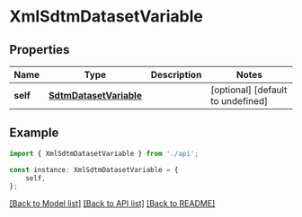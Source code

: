 # XmlSdtmDatasetVariable


## Properties

Name | Type | Description | Notes
------------ | ------------- | ------------- | -------------
**self** | [**SdtmDatasetVariable**](SdtmDatasetVariable.md) |  | [optional] [default to undefined]

## Example

```typescript
import { XmlSdtmDatasetVariable } from './api';

const instance: XmlSdtmDatasetVariable = {
    self,
};
```

[[Back to Model list]](../README.md#documentation-for-models) [[Back to API list]](../README.md#documentation-for-api-endpoints) [[Back to README]](../README.md)
